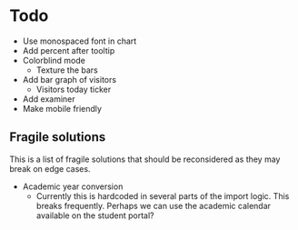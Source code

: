 # Todo

- Use monospaced font in chart
- Add percent after tooltip
- Colorblind mode
  - Texture the bars
- Add bar graph of visitors
  - Visitors today ticker
- Add examiner
- Make mobile friendly


## Fragile solutions
This is a list of fragile solutions that should be reconsidered as they may break on edge cases.
- Academic year conversion
  - Currently this is hardcoded in several parts of the import logic. This breaks frequently. Perhaps we can use the academic calendar available on the student portal?